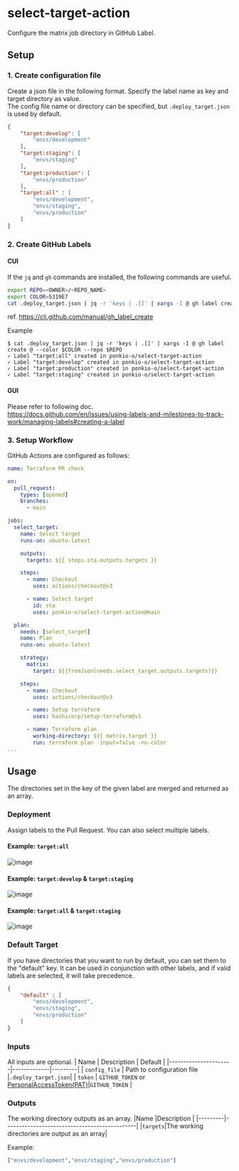 # select-target-action
Configure the matrix job directory in GitHub Label.

## Setup
### 1. Create configuration file
Create a json file in the following format. Specify the label name as key and target directory as value.  
The config file name or directory can be specified, but `.deploy_target.json` is used by default.

```json
{
    "target:develop": [
        "envs/development"
    ],
    "target:staging": [
        "envs/staging"
    ],
    "target:production": [
        "envs/production"
    ],
    "target:all" : [
        "envs/development",
        "envs/staging",
        "envs/production"
    ]
}
```

### 2. Create GitHub Labels
#### CUI
If the `jq` and `gh` commands are installed, the following commands are useful.
```bash
export REPO=<OWNER>/<REPO_NAME>
export COLOR=5319E7
cat .deploy_target.json | jq -r 'keys | .[]' | xargs -I @ gh label create @ --color $COLOR --repo $REPO
```

ref. https://cli.github.com/manual/gh_label_create

Example
```console
$ cat .deploy_target.json | jq -r 'keys | .[]' | xargs -I @ gh label create @ --color $COLOR --repo $REPO
✓ Label "target:all" created in ponkio-o/select-target-action
✓ Label "target:develop" created in ponkio-o/select-target-action
✓ Label "target:production" created in ponkio-o/select-target-action
✓ Label "target:staging" created in ponkio-o/select-target-action
```

#### GUI
Please refer to following doc.  
https://docs.github.com/en/issues/using-labels-and-milestones-to-track-work/managing-labels#creating-a-label

### 3. Setup Workflow
GitHub Actions are configured as follows:
```yaml
name: Terraform PR check

on:
  pull_request:
    types: [opened]
    branches:
      - main

jobs:
  select_target:
    name: Select target
    runs-on: ubuntu-latest

    outputs:
      targets: ${{ steps.sta.outputs.targets }}

    steps:
      - name: Checkout
        uses: actions/checkout@v3

      - name: Select target
        id: sta
        uses: ponkio-o/select-target-action@main

  plan:
    needs: [select_target]
    name: Plan
    runs-on: ubuntu-latest

    strategy:
      matrix:
        target: ${{fromJson(needs.select_target.outputs.targets)}}

    steps:
      - name: Checkout
        uses: actions/checkout@v3

      - name: Setup terraform
        uses: hashicorp/setup-terraform@v1

      - name: Terraform plan
        working-directory: ${{ matrix.target }}
        run: terraform plan -input=false -no-color
...
```

## Usage
The directories set in the key of the given label are merged and returned as an array.

### Deployment
Assign labels to the Pull Request. You can also select multiple labels.

#### Example: `target:all`
![image](./images/deploy_to_all_job.png)

#### Example: `target:develop` & `target:staging`
![image](./images/deploy_to_dev_and_stg_job.png)

#### Example: `target:all` & `target:staging`
![image](./images/deploy_to_all_job.png)

### Default Target
If you have directories that you want to run by default, you can set them to the "default" key. It can be used in conjunction with other labels, and if valid labels are selected, it will take precedence.

```json
{
    "default" : [
        "envs/development",
        "envs/staging",
        "envs/production"
    ]
}
```

### Inputs
All inputs are optional.
| Name                 | Description | Default |
|----------------------|-------------|---------|
| `config_file` | Path to configuration file |`.deploy_target.json`|
| `token`       | `GITHUB_TOKEN` or [PersonalAccessToken(PAT)](https://docs.github.com/en/authentication/keeping-your-account-and-data-secure/creating-a-personal-access-token)|`GITHUB_TOKEN` |

### Outputs
The working directory outputs as an array.
|Name     |Description                                   |
|---------|----------------------------------------------|
|`targets`|The working directories are output as an array|

Example:
```bash
["envs/development","envs/staging","envs/production"]
```
